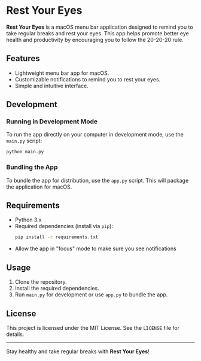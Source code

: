 # Rest Your Eyes

**Rest Your Eyes** is a macOS menu bar application designed to remind you to take regular breaks and rest your eyes. This app helps promote better eye health and productivity by encouraging you to follow the 20-20-20 rule.

## Features
- Lightweight menu bar app for macOS.
- Customizable notifications to remind you to rest your eyes.
- Simple and intuitive interface.

## Development

### Running in Development Mode
To run the app directly on your computer in development mode, use the `main.py` script:

```bash
python main.py
```

### Bundling the App
To bundle the app for distribution, use the `app.py` script. This will package the application for macOS.

## Requirements
- Python 3.x
- Required dependencies (install via `pip`):
  ```bash
  pip install -r requirements.txt
  ```
- Allow the app in "focus" mode to make sure you see notifications

## Usage
1. Clone the repository.
2. Install the required dependencies.
3. Run `main.py` for development or use `app.py` to bundle the app.

## License
This project is licensed under the MIT License. See the `LICENSE` file for details.

---  
Stay healthy and take regular breaks with **Rest Your Eyes**!  